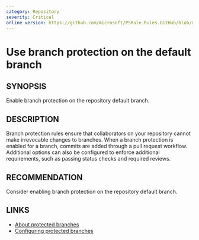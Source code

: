 ```yaml
---
category: Repository
severity: Critical
online version: https://github.com/microsoft/PSRule.Rules.GitHub/blob/main/docs/en/rules/GitHub.Repo.Protected.md
---
```


# Use branch protection on the default branch

## SYNOPSIS

Enable branch protection on the repository default branch.

## DESCRIPTION

Branch protection rules ensure that collaborators on your repository cannot make irrevocable changes to branches.
When a branch protection is enabled for a branch, commits are added through a pull request workflow.
Additional options can also be configured to enforce additional requirements, such as passing status checks and required reviews.

## RECOMMENDATION

Consider enabling branch protection on the repository default branch.

## LINKS

- [About protected branches](https://docs.github.com/en/github/administering-a-repository/about-protected-branches)
- [Configuring protected branches](https://docs.github.com/en/github/administering-a-repository/configuring-protected-branches)
